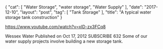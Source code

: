{
   "cat": [
      "Water Storage",
      "water storage",
      "Water Supply"
   ],
   "date": "2017-12-10",
   "layout": "post",
   "tag": [
      "Tank Storage"
   ],
   "title": "A typical water storage tank construction"
}

https://www.youtube.com/watch?v=xID-zx3FCq8

Wessex Water
Published on Oct 17, 2012
SUBSCRIBE 632
Some of our water supply projects involve building a new storage tank.
